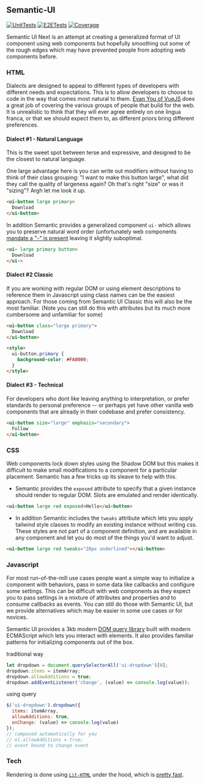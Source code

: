 ## Semantic-UI

[![UnitTests](https://badgen.net/https/wzcozo2uwacu4dfvawkdkmxi640guflx.lambda-url.us-east-1.on.aws)](https://github.com/Semantic-Org/Semantic-Next/actions/workflows/ci.yml)
[![E2ETests](https://badgen.net/https/ien5pqfy4lsyqy5a2vegyvevpa0petpj.lambda-url.us-east-1.on.aws)](https://github.com/Semantic-Org/Semantic-Next/actions/workflows/ci.yml)
[![Coverage](https://badgen.net/https/fnipttzwzg6ieemy4winuladuu0jhqef.lambda-url.us-east-1.on.aws)](https://github.com/Semantic-Org/Semantic-Next/actions/workflows/ci.yml)

Semantic UI Next is an attempt at creating a generalized format of UI component using web components but hopefully smoothing out some of the rough edges which may have prevented people from adopting web components before.

### HTML 

Dialects are designed to appeal to different types of developers with different needs and expectations. This is to allow developers to choose to code in the way that comes most natural to them. [Evan You of VueJS](https://www.youtube.com/watch?v=YMwCPfABwHg&t=3m58s) does a great job of covering the various groups of people that build for the web. It is unrealistic to think that they will ever agree entirely on one lingua franca, or that we should expect them to, as different priors bring different preferences.

#### Dialect #1 - Natural Language

This is the sweet spot between terse and expressive, and designed to be the closest to natural language. 

One large advantage here is you can write out modifiers without having to think of their class grouping: "I want to make this button large", what did they call the quality of largeness again? Oh that's right "size" or was it "sizing"? Argh let me look it up.

```html
<ui-button large primary>
  Download
</ui-button>
```

In addition Semantic provides a generalized component `ui-` which allows you to preserve natural word order (unfortunately web components [mandate a "-" is present](https://blog.jim-nielsen.com/2023/validity-of-custom-element-tag-names/) leaving it slightly suboptimal.
```html
<ui- large primary button>
  Download
</ui->
```

#### Dialect #2 Classic

If you are working with regular DOM or using element descriptions to reference them in Javascript using class names can be the easiest approach. For those coming from Semantic UI Classic this will also be the most familiar. (Note you can still do this with attributes but its much more cumbersome and unfamiliar for some)

```html
<ui-button class="large primary">
  Download
</ui-button>

<style>
  ui-button.primary {
    background-color: #FA0000; 
  }
</style>
```

#### Dialect #3 - Technical

For developers who dont like leaving anything to interpretation, or prefer standards to personal preference -- or perhaps yet have other vanilla web components that are already in their codebase and prefer consistency. 

```html
<ui-button size="large" emphasis="secondary">
  Follow
</ui-button>
```

### CSS

Web components lock down styles using the Shadow DOM but this makes it difficult to make small modifications to a component for a particular placement. Semantic has a few tricks up its sleave to help with this.

* Semantic provides the `exposed` attribute to specify that a given instance should render to regular DOM. Slots are emulated and render identically.

```html
<ui-button large red exposed>Hello</ui-button>
```

* In addition Semantic includes the `tweaks` attribute which lets you apply tailwind style classes to modify an existing instance without writing css. These styles are not part of a component definition, and are available in any component and let you do most of the things you'd want to adjust.
```html
<ui-button large red tweaks="20px underlined"></ui-button>
```

### Javascript

For most run-of-the-mill use cases people want a simple way to initialize a component with behaviors, pass in some data like callbacks and configure some settings. This can be difficult with web components as they expect you to pass settings in a mixture of attributes and properties and to consume callbacks as events. You can still do those with Semantic UI, but we provide alternatives which may be easier in some use cases or for novices.

Semantic UI provides a 3kb modern [DOM query library](https://github.com/jlukic/semantic-next/tree/main/packages/query) built with modern ECMAScript which lets you interact with elements. It also provides familiar patterns for initializing components out of the box.

traditional way 
```javascript
let dropdown = document.querySelectorAll('ui-dropdown')[0];
dropdown.items = itemArray;
dropdown.allowAdditions = true;
dropdown.addEventListener('change', (value) => console.log(value));
```

using query
```javascript
$('ui-dropdown').dropdown({
  items: itemArray,
  allowAdditions: true,
  onChange: (value) => console.log(value)
});
// composed automatically for you
// el.allowAdditions = true;
// event bound to change event
```


### Tech

Rendering is done using [`Lit-HTML`](https://krausest.github.io/js-framework-benchmark/index.html) under the hood, which is [pretty fast](https://krausest.github.io/js-framework-benchmark/index.html).
